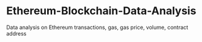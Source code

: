 # Ethereum-Blockchain-Data-Analysis
Data analysis on Ethereum transactions, gas, gas price, volume, contract address
